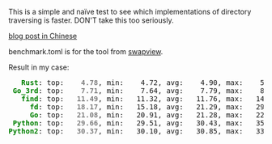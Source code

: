 This is a simple and naïve test to see which implementations of directory traversing is faster. DON'T take this too seriously.

[blog post in Chinese](https://blog.lilydjwg.me/2018/6/14/walk-a-directory-python-vs-go-vs-rust.212932.html)

benchmark.toml is for the tool from [swapview](https://github.com/lilydjwg/swapview).

Result in my case:

<pre>
<span style="color:green;font-weight:bold;">   Rust</span>: top: <span style="color:gray;font-weight:bold;">   4.78</span>, min:    4.72, avg:    4.90, max:    5.46, mdev:    0.17, cnt:  20
<span style="color:green;font-weight:bold;"> Go_3rd</span>: top: <span style="color:gray;font-weight:bold;">   7.71</span>, min:    7.64, avg:    7.79, max:    8.41, mdev:    0.16, cnt:  20
<span style="color:green;font-weight:bold;">   find</span>: top: <span style="color:gray;font-weight:bold;">  11.49</span>, min:   11.32, avg:   11.76, max:   14.18, mdev:    0.59, cnt:  20
<span style="color:green;font-weight:bold;">     fd</span>: top: <span style="color:gray;font-weight:bold;">  18.17</span>, min:   15.18, avg:   21.29, max:   29.94, mdev:    3.84, cnt:  20
<span style="color:green;font-weight:bold;">     Go</span>: top: <span style="color:gray;font-weight:bold;">  21.08</span>, min:   20.91, avg:   21.28, max:   22.70, mdev:    0.37, cnt:  20
<span style="color:green;font-weight:bold;"> Python</span>: top: <span style="color:gray;font-weight:bold;">  29.66</span>, min:   29.51, avg:   30.43, max:   35.84, mdev:    1.45, cnt:  20
<span style="color:green;font-weight:bold;">Python2</span>: top: <span style="color:gray;font-weight:bold;">  30.37</span>, min:   30.10, avg:   30.85, max:   33.15, mdev:    0.75, cnt:  20
</pre>
